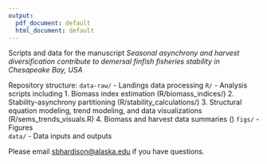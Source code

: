 ```yaml
---
output:
  pdf_document: default
  html_document: default
---
```


Scripts and data for the manuscript *Seasonal asynchrony and harvest diversification contribute to demersal finfish fisheries stability in Chesapeake Bay, USA*

Repository structure:
`data-raw/` - Landings data processing
`R/` - Analysis scripts including 
    1. Biomass index estimation (R/biomass_indices/)
    2. Stability-asynchrony partitioning (R/stability_calculations/)
    3. Structural equation modeling, trend modeling, and data visualizations (R/sems_trends_visuals.R)
    4. Biomass and harvest data summaries ()
`figs/` - Figures  
`data/` - Data inputs and outputs


Please email [sbhardison@alaska.edu](sbhardison@alaska.edu) if you have questions.